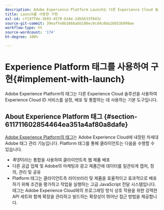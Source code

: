 ```yaml
---
description: Adobe Experience Platform Launch는 다른 Experience Cloud 솔루션을 사용하여 Experience Cloud ID 서비스를 설정, 배포 및 통합하는 데 사용하는 기본 도구입니다.
title: Launch를 사용한 구현
exl-id: cf197fde-3b93-4578-b24e-2db5633f043c
source-git-commit: 39eaffe8b166babb186ec9cd4c0da26b53b999ae
workflow-type: ht
source-wordcount: '174'
ht-degree: 100%

---
```


# Experience Platform 태그를 사용하여 구현{#implement-with-launch}

Adobe Experience Platform의 태그는 다른 Experience Cloud 솔루션을 사용하여 Experience Cloud ID 서비스를 설정, 배포 및 통합하는 데 사용하는 기본 도구입니다.

## About Experience Platform 태그 {#section-611711602854464ea351a4af80a8dafe}

[Adobe Experience Platform의 태그](https://experienceleague.adobe.com/docs/experience-platform/tags/home.html?lang=ko-KR)는 Adobe Experience Cloud에 내장된 차세대 Adobe 태그 관리 기능입니다. Platform 태그를 통해 클라이언트는 다음을 수행할 수 있습니다.

* _확장_&#x200B;이라는 통합을 사용하여 클라이언트측 웹 제품 배포
* 다른 공급 업체 및 Adobe의 마케팅과 광고 제품간에 데이터를 일관되게 캡처, 정의, 관리 및 공유
* Platform 태그는 클라이언트측 라이브러리 및 제품을 효율적이고 효과적으로 배포하기 위해 조건을 평가하고 작업을 실행하는 고급 JavaScript 전달 시스템입니다. 태그는 Adobe Experience Cloud와의 프로그래밍 방식 상호 작용을 위한 강력한 API 세트와 함께 확장을 관리하고 빌드하는 확장성이 뛰어난 접근 방법을 제공합니다.
